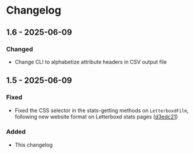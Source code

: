# Changelog

## 1.6 - 2025-06-09

### Changed

- Change CLI to alphabetize attribute headers in CSV output file

## 1.5 - 2025-06-09

### Fixed

- Fixed the CSS selector in the stats-getting methods on `LetterboxdFilm`, following new website format on Letterboxd stats pages ([d3edc21](https://github.com/lmr97/letterboxd_get_list/commit/d3edc21a485e3e734ddc78a75cbe5bff9b14ff70))

### Added

- This changelog